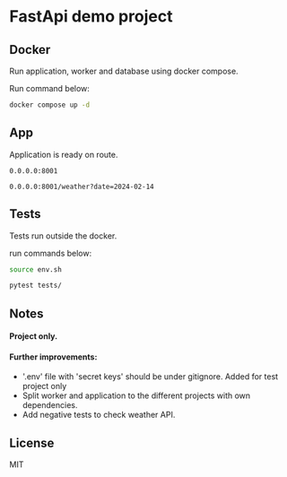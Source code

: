 # FastApi demo project

## Docker

Run application, worker and database using docker compose.

Run command below:

```sh
docker compose up -d
```

## App

Application is ready on route.

```
0.0.0.0:8001
```

```
0.0.0.0:8001/weather?date=2024-02-14
```

## Tests

Tests run outside the docker.

run commands below:

```sh
source env.sh
```

```sh
pytest tests/
```

## Notes
#### Project only.
#### Further improvements:
- '.env' file with 'secret keys' should be under gitignore. Added for test project only
- Split worker and application to the different projects with own dependencies.
- Add negative tests to check weather API.

## License

MIT